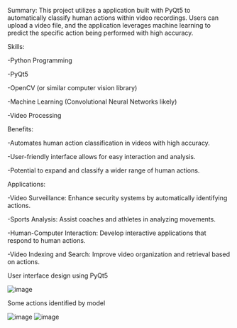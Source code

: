 Summary:
This project utilizes a application built with PyQt5 to automatically classify human actions within video recordings. Users can upload a video file, and the application leverages machine learning to predict the specific action being performed with high accuracy.

Skills:
  
  -Python Programming
  
  -PyQt5
  
  -OpenCV (or similar computer vision library)
  
  -Machine Learning (Convolutional Neural Networks likely)
  
  -Video Processing
  
Benefits:

  -Automates human action classification in videos with high accuracy.
  
  -User-friendly interface allows for easy interaction and analysis.
  
  -Potential to expand and classify a wider range of human actions.
  
Applications:

  -Video Surveillance: Enhance security systems by automatically identifying actions.
  
  -Sports Analysis: Assist coaches and athletes in analyzing movements.
  
  -Human-Computer Interaction: Develop interactive applications that respond to human actions.
  
  -Video Indexing and Search: Improve video organization and retrieval based on actions.

User interface design using PyQt5

![image](https://github.com/Thanhxuan11/HumanAction/assets/117796081/342f32ee-2a5b-4302-bcea-02521fc48e6b)

Some actions identified by model

![image](https://github.com/Thanhxuan11/HumanAction/assets/117796081/48e94035-28a3-41c3-8cc1-2aedd5edcfe8)
![image](https://github.com/Thanhxuan11/HumanAction/assets/117796081/1faa5cfb-f722-4ab3-b7cd-02a1b50b7e27)
